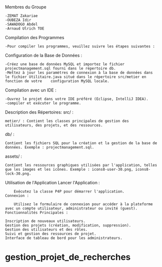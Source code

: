 Membres du Groupe

	-ZEMAT Zakariae
	-OUBEZA Idir
	-SAWADOGO Abdel
	-Arnaud Ulrich TOE

Compilation des Programmes

	-Pour compiler les programmes, veuillez suivre les étapes suivantes :

Configuration de la Base de Données :

	-Créez une base de données MySQL et importez le fichier projectmanagement.sql fourni dans le répertoire db.
	-Mettez à jour les paramètres de connexion à la base de données dans le fichier Utilitaire.java situé dans le répertoire src/metier en fonction de votre 	configuration MySQL locale.

Compilation avec un IDE :

	-Ouvrez le projet dans votre IDE préféré (Eclipse, IntelliJ IDEA).
	-compiler et exécuter le programme.

Description des Répertoires:
src/ :

	metier/ : Contient les classes principales de gestion des utilisateurs, des projets, et des ressources.
db/ :

	Contient les fichiers SQL pour la création et la gestion de la base de données. Exemple : projectmanagement.sql.
assets/ :

	Contient les ressources graphiques utilisées par l'application, telles que les images et les icônes. Exemple : icons8-user-30.png, icons8-lock-30.png.
Utilisation de l'Application
	Lancer l'Application :

		Exécutez la classe P4P pour démarrer l'application.
	Connexion :

		Utilisez le formulaire de connexion pour accéder à la plateforme avec un compte utilisateur, administrateur ou invité (guest).
	Fonctionnalités Principales :

	Inscription de nouveaux utilisateurs.
	Gestion des projets (création, modification, suppression).
	Gestion des utilisateurs et des rôles.
	Suivi et gestion des ressources de projet.
	Interface de tableau de bord pour les administrateurs.
# gestion_projet_de_recherches
